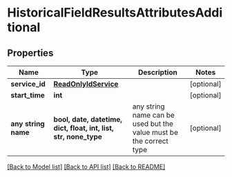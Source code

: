 # HistoricalFieldResultsAttributesAdditional


## Properties
Name | Type | Description | Notes
------------ | ------------- | ------------- | -------------
**service_id** | [**ReadOnlyIdService**](ReadOnlyIdService.md) |  | [optional] 
**start_time** | **int** |  | [optional] 
**any string name** | **bool, date, datetime, dict, float, int, list, str, none_type** | any string name can be used but the value must be the correct type | [optional]

[[Back to Model list]](../README.md#documentation-for-models) [[Back to API list]](../README.md#documentation-for-api-endpoints) [[Back to README]](../README.md)


